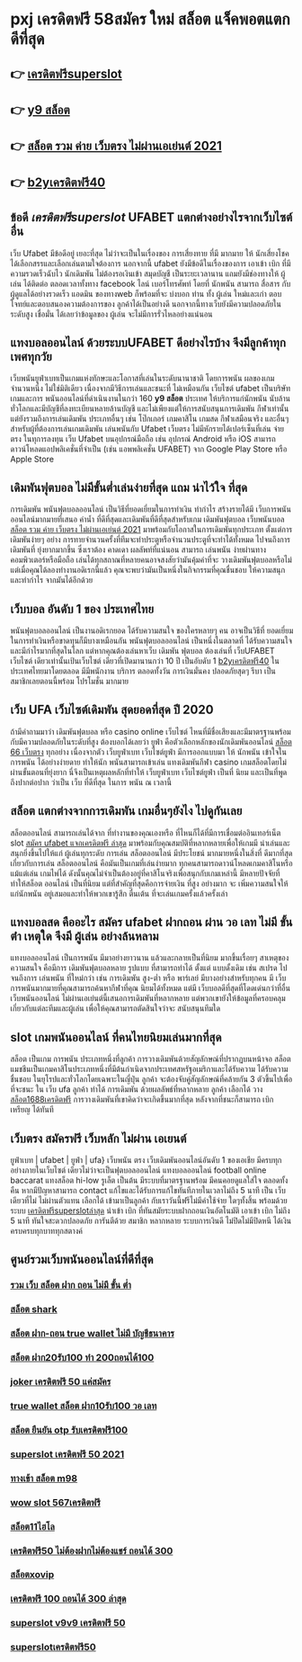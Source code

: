 # pxj เครดิตฟรี 58สมัคร ใหม่ สล็อต  แจ็คพอตแตก ดีที่สุด

## 👉 [เครดิตฟรีsuperslot](https://member.mabet.net/?action=login)
## 👉 [y9 สล็อต](https://mabet.net/)
## 👉 [สล็อต รวม ค่าย เว็บตรง ไม่ผ่านเอเย่นต์ 2021](https://member.mabet.net/?action=login)
## 👉 [b2yเครดิตฟรี40](https://mabet.net/register/)

## ข้อดี *เครดิตฟรีsuperslot* UFABET แตกต่างอย่างไรจากเว็บไซต์ อื่น

เว็บ Ufabet  มีข้อดีอยู่ เยอะที่สุด ไม่ว่าจะเป็นในเรื่องของ การเสี่ยงทาย ที่มี มากมาย  ให้ นักเสี่ยงโชคได้เลือกสรรและเลือกเล่นตามใจต้องการ นอกจากนี้ ufabet ยังมีข้อดีในเรื่องของการ เอาเข้า  เบิก  ที่มีความรวดเร็วฉับไว นักเดิมพัน ไม่ต้องรอเงินเข้า สมุดบัญชี  เป็นระยะเวลานาน แถมยังมีช่องทางให้ ผู้เล่น ได้ติดต่อ  ตลอดเวลาทั้งทาง facebook ไลน์ เบอร์โทรศัพท์ โดยที่ นักพนัน สามารถ สื่อสาร กับ ผู้ดูแลได้อย่างรวดเร็ว  แอดมิน ของทางweb ก็พร้อมที่จะ บ่งบอก ท่าน ทั้ง ผู้เล่น ใหม่และเก่า ตอบโจทย์และตอบสนองความต้องการของ ลูกค้าได้เป็นอย่างดี นอกจากนี้ทางเว็บยังมีความปลอดภัยในระดับสูง  เชื่อมั่น ได้เลยว่าข้อมูลของ ผู้เล่น จะไม่มีการรั่วไหลอย่างแน่นอน


##  แทงบอลออนไลน์   ด้วยระบบUFABET ดีอย่างไรบ้าง จึงมีลูกค้าทุกเพศทุกวัย

 เว็บพนันยูฟ่าเบทเป็นเกมแห่งทักษะและโอกาสที่เล่นในระดับนานาชาติ โดยการพนัน ผลของเกมจำนวนหนึ่ง ไม่ใช่มิติเดียว เนื่องจากมีวิธีการเล่นและชนะที่ ไม่เหมือนกัน  เว็บไซต์ ufabet เป็นบริษัทเกมและการ พนันออนไลน์ที่ดำเนินงานในกว่า 160 **y9 สล็อต** ประเทศ ให้บริการแก่นักพนัน นับล้านทั่วโลกและมีบัญชีที่ลงทะเบียนหลายล้านบัญชี และไม่เพียงแต่ให้การสนับสนุนการเดิมพัน กีฬาเท่านั้น แต่ยังรวมถึงการเล่นเดิมพัน ประเภทอื่นๆ เช่น โป๊กเกอร์ เกมคาสิโน เกมสด กีฬาเสมือนจริง และอื่นๆสำหรับผู้ที่ต้องการเล่นเกมเดิมพัน เล่นพนันกับ Ufabet เว็บตรง ไม่มีหักรายได้เปอร์เซ็นที่เล่น  จ่ายตรง ในทุการลงทุน  เว็บ Ufabet บนอุปกรณ์มือถือ เช่น อุปกรณ์ Android หรือ iOS สามารถดาวน์โหลดแอปพลิเคชั่นที่จำเป็น (เช่น แอพพลิเคชั่น UFABET) จาก Google Play Store หรือ Apple Store 


##  เดิมพันฟุตบอล ไม่มีขั้นต่ำเล่นง่ายที่สุด แถม  น่าไว้ใจ ที่สุด

การเดิมพัน  พนันฟุตบอลออนไลน์ เป็นวิธีที่ยอดเยี่ยมในการทำเงิน ทำกำไร สร้างรายได้มี เว็บการพนันออนไลน์มากมายที่เสนอ ค่าน้ำ ที่ดีที่สุดและเดิมพันที่ดีที่สุดสำหรับเกม เดิมพันฟุตบอล เว็บพนันบอล [สล็อต รวม ค่าย เว็บตรง ไม่ผ่านเอเย่นต์ 2021](https://mabet.net/register/) มาพร้อมกับโอกาสในการเดิมพันทุกประเภท  ตั้งแต่การเดิมพันง่ายๆ  อย่าง  การทายจำนวนครั้งที่ทีมจะทำประตูหรือจำนวนประตูที่จะทำได้ทั้งหมด ไปจนถึงการเดิมพันที่ ยุ่งยากมากขึ้น ซึ่งเราต้อง คาดเดา ผลลัพท์ที่แน่นอน สามารถ เล่นพนัน ง่ายผ่านทางคอมพิวเตอร์หรือมือถือ  เล่นได้ทุกสถาณที่หลายคนอาจสงสัยว่ามันคุ้มค่าที่จะ วางเดิมพันฟุตบอลหรือไม่ แต่เมื่อคุณได้ลองทำงานอดิเรกนี้แล้ว คุณจะพบว่ามันเป็นหนึ่งในกิจกรรมที่คุณชื่นชอบ ให้ความสนุกและทำกำไร จากมันได้อีกด้วย

## เว็บบอล อันดับ 1 ของ ประเทศไทย 

พนันฟุตบอลออนไลน์   เป็นงานอดิเรกยอด ได้รับความสนใจ ของใครหลายๆ คน อาจเป็นวิธีที่ ยอดเยี่ยม ในการทำเงินหรือขาดทุนก็มีบางเหมือนกัน พนันฟุตบอลออนไลน์   เป็นหนึ่งในตลาดที่ ได้รับความสนใจ และมีกำไรมากที่สุดในโลก แต่หากคุณต้องเล่นหาเว็บ เดิมพัน ฟุตบอล ต้องเล่นที่ เว็บUFABET  เว็บไซต์ เดียวเท่านั้นเป้นเว็บไซต์ เดียวที่เปิดมานานกว่า 10 ปี เป็นอับดับ 1 [b2yเครดิตฟรี40](https://mabet.net/credit-free-50/) ในประเทศไทยมาโดยตลอด มีมีพนักงาน บริการ ตลอดทั้งวัน  การเงินมั่นคง ปลอดภัยสุดๆ รีบา เป็นสมาชิกเลยตอนนี้พร้อม โปรโมชั่น  มากมาย 


## เว็บ UFA เว็บไซต์เดิมพัน สุดยอดที่สุด ปี 2020

ถ้ามีคำถามมาว่า เดิมพันฟุตบอล   หรือ  casino online    เว็บไซต์ ไหนที่มีชื่อเสียงและมีมาตรฐานพร้อมกับมีความปลอดภัยในระดับที่สูง ต้องบอกได้เลยว่า  ยูฟ่า คือตัวเลือกหลักของนักเดิมพันออนไลน์   [สล็อต 66 เว็บตรง](https://mabet.net/register/) ทุกอย่าง  เนื่องจากตัว เว็บยูฟ่าเบท เว็บไซต์ยูฟ่า มีการออกแบบมา ให้ นักพนัน เข้าใจใน การพนัน ได้อย่างง่ายดาย ทำให้นัก พนันสามารถเข้าเล่น แทงเดิมพันกีฬา  casino   เกมสล็อตโดยไม่ผ่านขั้นตอนที่ยุ่งยาก นี่จึงเป็นเหตุผลหลักที่ทำให้ เว็บยูฟ่าเบท เว็บไซต์ยูฟ่า เป็นที่ นิยม และเป็นที่พูดถึงปากต่อปาก ว่าเป็น เว็บ  ที่ดีที่สุด ในการ พนัน ณ เวลานี้ 


## สล็อต แตกต่างจากการเดิมพัน  เกมอื่นๆยังไง ไปดูกันเลย

 สล็อตออนไลน์ สามารถเล่นได้จาก ที่ทำงานของคุณเองหรือ ที่ไหนก็ได้ที่มีการเชื่อมต่ออินเทอร์เน็ต  slot  [สมัคร ufabet แจกเครดิตฟรี ล่าสุด](https://mabet.net/pg-slot-credit-free/) มาพร้อมกับคุณสมบัติที่หลากหลายเพื่อให้เกมมี น่าเล่นและสนุกยิ่งขึ้นไปให้แก่ ผู้เล่นทุกระดับ การเล่น สล็อตออนไลน์  มีประโยชน์  มากมายหนึ่งในสิ่งที่ ดีมากที่สุดเกี่ยวกับการเล่น สล็อตออนไลน์ คือมันเป็นเกมที่เล่นง่ายมาก  ทุกคนสามารถดาวน์โหลดเกมคาสิโนหรือแม้แต่เล่น เกมไพ่ได้ ดังนั้นคุณไม่จำเป็นต้องอยู่ที่คาสิโนจริงเพื่อสนุกกับเกมเหล่านี้ มีหลายปัจจัยที่ทำให้สล็อต ออนไลน์ เป็นที่นิยม แต่ที่สำคัญที่สุดคือการจ่ายเงิน ที่สูง อย่างมาก จะ เพิ่มความสนใจให้แก่นักพนัน อยู่เสมอและทำให้พวกเขารู้สึก ตื่นเต้น ที่จะเล่นเกมครั้งแล้วครั้งเล่า


##  แทงบอลสด คืออะไร  **สมัคร ufabet ฝากถอน ผ่าน วอ เลท ไม่มี ขั้นต่ํา** เหตุใด จึงมี ผู้เล่น  อย่างล้นหลาม

 แทงบอลออนไลน์ เป็นการพนัน  มีมาอย่างยาวนาน แล้วและกลายเป็นที่นิยม มากขึ้นเรื่อยๆ  สาเหตุของความสนใจ คือมีการ เดิมพันฟุตบอลหลาย รูปแบบ ที่สามารถทำได้ ตั้งแต่ แบบดั้งเดิม  เช่น สเปรด ไปจนถึงการ เล่นพนัน ที่ใหม่กว่า เช่น การเดิมพัน สูง-ต่ำ หรือ พาร์เลย์  มีบางอย่างสำหรับทุกคน มี เว็บการพนันมากมายที่คุณสามารถค้นหากีฬาที่คุณ นิยมได้ทั้งหมด แต่มี เว็บบอลดีที่สุดที่โดดเด่นกว่าที่อื่น เว็บพนันออนไลน์ ไม่ผ่านเอเย่นต์นี้เสนอการเดิมพันที่หลากหลาย แต่พวกเขายังให้ข้อมูลที่ครอบคลุมเกี่ยวกับแต่ละทีมและผู้เล่น เพื่อให้คุณสามารถตัดสินใจว่าจะ สนับสนุนทีมใด

##  slot  เกมพนันออนไลน์ ที่คนไทยนิยมเล่นมากที่สุด

สล็อต เป็นเกม  การพนัน ประเภทหนึ่งที่ลูกค้า   การวางเดิมพันด้วยสัญลักษณ์ที่ปรากฏบนหน้าจอ สล็อต แมชชีนเป็นเกมคาสิโนประเภทหนึ่งที่มีต้นกำเนิดจากประเทศสหรัฐอเมริกาและได้รับความ ได้รับความชื่นชอบ ในยุโรปและทั่วโลกโดยเฉพาะในญี่ปุ่น ลูกค้า จะต้องจับคู่สัญลักษณ์ที่คล้ายกัน 3 ตัวขึ้นไปเพื่อที่จะชนะ ใน เว็บ  ufa ลูกค้า  ทำได้  การเดิมพัน ด้วยผลลัพธ์ที่หลากหลาย ลูกค้า  เลือกได้ วาง  [สล็อต1688เครดิตฟรี](https://bio.link/tisawago) การวางเดิมพันที่เขาคิดว่าจะเกิดขึ้นมากที่สุด หลังจากที่ชนะก็สามารถ  เบิก เหรียญ ได้ทันที


## เว็บตรง สมัครฟรี  เว็บหลัก ไม่ผ่าน เอเยนต์

ยูฟ่าเบท | ufabet | ยูฟ่า | ufa} เว็บพนัน ตรง     เว็บเดิมพันออนไลน์อันดับ 1  ของเอเชีย มีครบทุกอย่างภายในเว็บไซต์ เดียวไม่ว่าจะเป็นฟุตบอลออนไลน์ แทงบอลออนไลน์ football online baccarat  แทงสล็อต  hi-low    รูเล็ต  เป็นต้น มีระบบที่มาตรฐานพร้อม มีคนคอยดูแลใส่ใจ ตลอดทั้งคืน หากมีปัญหาสามารถ  contact แก้ไขและได้รับการแก้ไขทันทีภายในเวลาไม่ถึง 5 นาที เป็น เว็บเดียวที่ไม่ ไม่ผ่านตัวแทน  เลือกได้ เข้ามาเป็นลูกค้า กับเราวันนี้ฟรีไม่มีค่าใช้จ่าย ใดๆทั้งสิ้น พร้อมด้วยระบบ [เครดิตฟรีsuperslotล่าสุด](https://mabet.net/credit-free-new/) นำเข้า   เบิก ที่ทันสมัยระบบฝากถอนเงินอัตโนมัติ   เอาเข้า  เบิก ไม่ถึง 5 นาที ทันใจสะดวกปลอดภัย การันตีด้วย สมาชิก หลากหลาย  ระบบการเงินดี  ไม่ปิดไม่มีปิดหนี ได้เงินครบครบทุกบาททุกสตางค์


## ศูนย์รวมเว็บพนันออนไลน์ที่ดีที่สุด

### [รวม เว็บ สล็อต ฝาก ถอน ไม่มี ขั้น ต่ำ](https://atom.io/themes/MABET.net%20แจกโบนัส%20สมัคร%20สล็อต%20pg%20เว็บตรง%20008%20สล็อต%20สล็อตแตกหนัก%2020รับ100)
### [สล็อต shark](https://atom.io/themes/MABET.net%20แจกโบนัส%20xoslot%20เครดิตฟรี%20008%20สล็อต%20สล็อตแตกหนัก%2020รับ100)
### [สล็อต ฝาก-ถอน true wallet ไม่มี บัญชีธนาคาร](https://atom.io/themes/MABET.net%20แจกโบนัส%20ไทย%20สล็อต%2088%20008%20สล็อต%20สล็อตแตกหนัก%2020รับ100)
### [สล็อต ฝาก20รับ100 ทํา 200ถอนได้100](https://atom.io/themes/MABET.net%20แจกโบนัส%20สล็อตxo%20888%20วอลเล็ต%20008%20สล็อต%20สล็อตแตกหนัก%2020รับ100)
### [joker เครดิตฟรี 50 แค่สมัคร](https://atom.io/themes/MABET.net%20แจกโบนัส%20เครดิตฟรี%20100%20ไม่ต้องทำกิจกรรม2022%20008%20สล็อต%20สล็อตแตกหนัก%2020รับ100)
### [true wallet สล็อต ฝาก10รับ100 วอ เลท](https://atom.io/themes/MABET.net%20แจกโบนัส%20pgสล็อต888%20008%20สล็อต%20สล็อตแตกหนัก%2020รับ100)
### [สล็อต ยืนยัน otp รับเครดิตฟรี100](https://atom.io/themes/MABET.net%20แจกโบนัส%20สล็อตฝาก-ถอน%20true%20wallet%20ไม่มี%20ขั้น%20ต่ํา%202021%20เครดิตฟรี%20008%20สล็อต%20สล็อตแตกหนัก%2020รับ100)
### [superslot เครดิตฟรี 50 2021](https://atom.io/themes/MABET.net%20แจกโบนัส%201688สล็อต%20008%20สล็อต%20สล็อตแตกหนัก%2020รับ100)
### [ทางเข้า สล็อต m98](https://atom.io/themes/MABET.net%20แจกโบนัส%20รวม%20เว็บ%20เครดิตฟรี%20กดรับเอง%20008%20สล็อต%20สล็อตแตกหนัก%2020รับ100)
### [wow slot 567เครดิตฟรี](https://atom.io/themes/MABET.net%20แจกโบนัส%20thaislot88%20เครดิตฟรี%20008%20สล็อต%20สล็อตแตกหนัก%2020รับ100)
### [สล็อต11ไฮโล](https://atom.io/themes/MABET.net%20แจกโบนัส%201688สล็อต%20008%20สล็อต%20สล็อตแตกหนัก%2020รับ100)
### [เครดิตฟรี50 ไม่ต้องฝากไม่ต้องแชร์ ถอนได้ 300](https://atom.io/themes/MABET.net%20แจกโบนัส%20spinix%20เครดิตฟรี%2050%20008%20สล็อต%20สล็อตแตกหนัก%2020รับ100)
### [สล็อตxovip](https://atom.io/themes/MABET.net%20แจกโบนัส%20รวมsuperslot%20เครดิตฟรี50%20008%20สล็อต%20สล็อตแตกหนัก%2020รับ100)
### [เครดิตฟรี 100 ถอนได้ 300 ล่าสุด](https://atom.io/themes/MABET.net%20แจกโบนัส%20ufax10%20เครดิตฟรี%20008%20สล็อต%20สล็อตแตกหนัก%2020รับ100)
### [superslot v9v9 เครดิตฟรี 50](https://atom.io/themes/MABET.net%20แจกโบนัส%20ซุปเปอร์%20สล็อต%20เครดิตฟรี%2050%20008%20สล็อต%20สล็อตแตกหนัก%2020รับ100)
### [superslotเครดิตฟรี50](https://atom.io/themes/MABET.net%20แจกโบนัส%20ufayaboเครดิตฟรี100%20008%20สล็อต%20สล็อตแตกหนัก%2020รับ100)